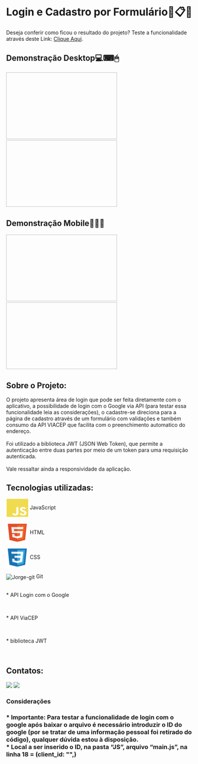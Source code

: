 <h1> Login e Cadastro por Formulário📌📋📍 </h1>

Deseja conferir como ficou o resultado do projeto? Teste a funcionalidade através deste Link: [Clique Aqui](https://jorgedeaquino.github.io/Cadastro-Form/).

## **Demonstração Desktop💻⌨🖱**
<div>
<img src=" " height="180px" width="300px">
<img src=" " height="180px" width="300px"> 
</div>

## **Demonstração Mobile📲🤳📳**

<div>
<img src=" " height="180px" width="300px">
<img src=" " height="180px" width="300px"> 
</div>

<h2>Sobre o Projeto:</h2>
  
  O projeto apresenta área de login que pode ser feita diretamente com o aplicativo, a possibilidade de login com o Google via API (para testar essa funcionalidade leia as considerações), o cadastre-se direciona para a página de cadastro através de um formulário com validações e também consumo da API VIACEP que facilita com o preenchimento automatico do endereço.
<br> 
<br> 
  Foi utilizado a biblioteca JWT (JSON Web Token), que permite a autenticação entre duas partes por meio de um token para uma requisição autenticada.
<br> 
<br> 
  Vale ressaltar ainda a responsividade da aplicação.

<h2>Tecnologias utilizadas:</h2>

<div>
        <img align="center" alt="Jorge-Js" height="50" width="60" src="https://raw.githubusercontent.com/devicons/devicon/master/icons/javascript/javascript-plain.svg">
        <span>JavaScript</span>
</div>
	
<br> 
	
<div>
        <img align="center" alt="Jorge-HTML" height="50" width="60" src="https://raw.githubusercontent.com/devicons/devicon/master/icons/html5/html5-original.svg">
        <span>HTML</span>
</div>

<br> 
	
<div>
        <img align="center" alt="Jorge-CSS" height="50" width="60" src="https://raw.githubusercontent.com/devicons/devicon/master/icons/css3/css3-original.svg">
        <span>CSS</span>
</div>
	
<br> 
	
<div>
        <img align="center" alt="Jorge-git" height="50" width="60" src="https://cdn.jsdelivr.net/gh/devicons/devicon/icons/git/git-original.svg">
        <span>Git</span>
</div>

<br> 

<span> * API Login com o Google </span>

<br> 

<span> * API ViaCEP </span>
	
<br> 

<span> * biblioteca JWT</span>
	
<br> 
  
  
<div> 
  <h2> Contatos:</h2>
  <a href="https://www.linkedin.com/in/jorge-alexandre-de-aquino/" target="_blank"><img src="https://img.shields.io/badge/-LinkedIn-%230077B5?style=for-the-badge&logo=linkedin&logoColor=white" target="_blank"></a> 
  <a href = "mailto:jorgeaamsantos@gmail.com"><img src="https://img.shields.io/badge/-Gmail-%23333?style=for-the-badge&logo=gmail&logoColor=white" target="_blank"></a>
</div>


<h3> Considerações <h3>

<p> <span> * Importante:  </span> Para testar a funcionalidade de login com o google após baixar o arquivo é necessário introduzir o ID do google (por se tratar de uma informação pessoal foi retirado do código), qualquer dúvida estou à disposição. <br> 
* Local a ser inserido o ID, na pasta “JS”, arquivo “main.js”, na linha 18 = (client_id: "",) </p>

